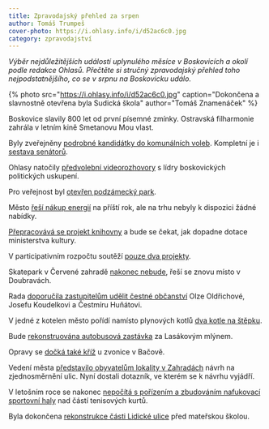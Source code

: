 ```yaml
---
title: Zpravodajský přehled za srpen
author: Tomáš Trumpeš
cover-photo: https://i.ohlasy.info/i/d52ac6c0.jpg
category: zpravodajství
---
```


*Výběr nejdůležitějších událostí uplynulého měsíce v Boskovicích a okolí podle redakce Ohlasů. Přečtěte si stručný zpravodajský přehled toho nejpodstatnějšího, co se v srpnu na Boskovicku událo.*

{% photo src="https://i.ohlasy.info/i/d52ac6c0.jpg" caption="Dokončena a slavnostně otevřena byla Sudická škola" author="Tomáš Znamenáček" %}

Boskovice slavily 800 let od první písemné zmínky. Ostravská filharmonie zahrála v letním kině Smetanovu Mou vlast.

Byly zveřejněny [podrobné kandidátky do komunálních voleb](https://ohlasy.info/clanky/2022/08/zverejneni-kandidatek.html). Kompletní je i [sestava senátorů](https://ohlasy.info/clanky/2022/08/senatori.html).

Ohlasy natočily [předvolební videorozhovory](https://volby.ohlasy.info/) s lídry boskovických politických uskupení.

Pro veřejnost byl [otevřen podzámecký park](https://boskovice.cz/od-1-9-2022-je-verejnosti-zpristupnen-podzamecky-park/d-44785).

Město [řeší nákup energií](https://ohlasy.info/clanky/2022/09/z-radnice.html) na příští rok, ale na trhu nebyly k dispozici žádné nabídky.

[Přepracovává se projekt knihovny](https://ohlasy.info/clanky/2022/09/z-radnice.html) a bude se čekat, jak dopadne dotace ministerstva kultury.

V participativním rozpočtu soutěží [pouze dva projekty](https://boskovice.pincity.cz/participativni-rozpocet/2022).

Skatepark v Červené zahradě [nakonec nebude](https://ohlasy.info/clanky/2022/09/z-radnice.html), řeší se znovu místo v Doubravách.

Rada [doporučila zastupitelům udělit čestné občanství](https://ohlasy.info/clanky/2022/09/z-radnice.html) Olze Oldřichové, Josefu Koudelkovi a Čestmíru Huňátovi.

V jedné z kotelen město pořídí namísto plynových kotlů [dva kotle na štěpku](https://ohlasy.info/clanky/2022/09/z-radnice.html).

Bude [rekonstruována autobusová zastávka](https://ohlasy.info/clanky/2022/09/z-radnice.html) za Lasákovým mlýnem.

Opravy se [dočká také kříž](https://ohlasy.info/clanky/2022/09/z-radnice.html) u zvonice v Bačově.

Vedení města [představilo obyvatelům lokality v Zahradách](https://boskovice.cz/obcane-diskutovali-o-zjednosmerneni-provozu/d-44697) návrh na zjednosměrnění ulic. Nyní dostali dotazník, ve kterém se k návrhu vyjádří.

V letošním roce se nakonec [nepočítá s pořízením a zbudováním nafukovací sportovní haly](https://ohlasy.info/clanky/2022/09/z-radnice.html) nad částí tenisových kurtů.

Byla dokončena [rekonstrukce části Lidické ulice](https://ohlasy.info/clanky/2022/09/z-radnice.html) před mateřskou školou.